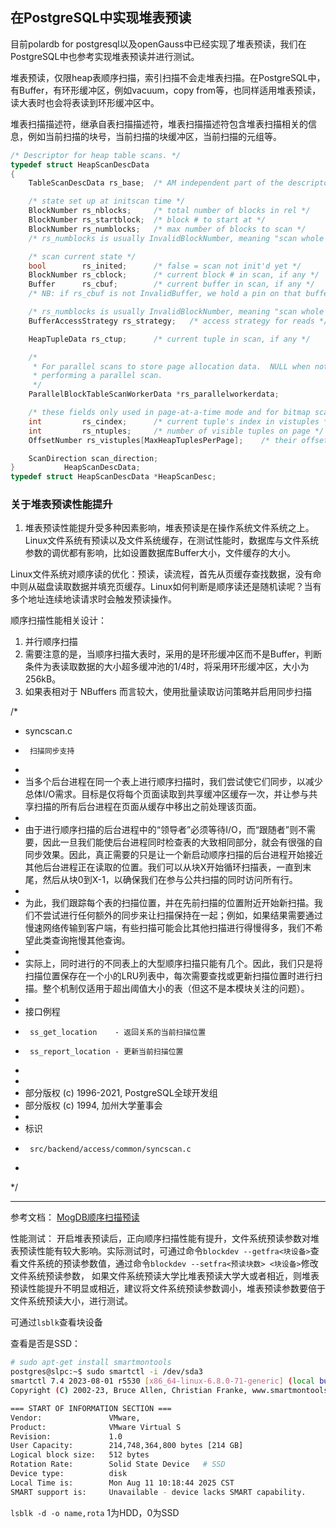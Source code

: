 ## 在PostgreSQL中实现堆表预读
目前polardb for postgresql以及openGauss中已经实现了堆表预读，我们在PostgreSQL中也参考实现堆表预读并进行测试。


堆表预读，仅限heap表顺序扫描，索引扫描不会走堆表扫描。在PostgreSQL中，有Buffer，有环形缓冲区，例如vacuum，copy from等，也同样适用堆表预读，读大表时也会将表读到环形缓冲区中。


堆表扫描描述符，继承自表扫描描述符，堆表扫描描述符包含堆表扫描相关的信息，例如当前扫描的块号，当前扫描的块缓冲区，当前扫描的元组等。
```c++
/* Descriptor for heap table scans. */
typedef struct HeapScanDescData
{
	TableScanDescData rs_base;	/* AM independent part of the descriptor */

	/* state set up at initscan time */
	BlockNumber rs_nblocks;		/* total number of blocks in rel */
	BlockNumber rs_startblock;	/* block # to start at */
	BlockNumber rs_numblocks;	/* max number of blocks to scan */
	/* rs_numblocks is usually InvalidBlockNumber, meaning "scan whole rel" */

	/* scan current state */
	bool		rs_inited;		/* false = scan not init'd yet */
	BlockNumber rs_cblock;		/* current block # in scan, if any */
	Buffer		rs_cbuf;		/* current buffer in scan, if any */
	/* NB: if rs_cbuf is not InvalidBuffer, we hold a pin on that buffer */

	/* rs_numblocks is usually InvalidBlockNumber, meaning "scan whole rel" */
	BufferAccessStrategy rs_strategy;	/* access strategy for reads */

	HeapTupleData rs_ctup;		/* current tuple in scan, if any */

	/*
	 * For parallel scans to store page allocation data.  NULL when not
	 * performing a parallel scan.
	 */
	ParallelBlockTableScanWorkerData *rs_parallelworkerdata;

	/* these fields only used in page-at-a-time mode and for bitmap scans */
	int			rs_cindex;		/* current tuple's index in vistuples */
	int			rs_ntuples;		/* number of visible tuples on page */
	OffsetNumber rs_vistuples[MaxHeapTuplesPerPage];	/* their offsets */

	ScanDirection scan_direction;
}			HeapScanDescData;
typedef struct HeapScanDescData *HeapScanDesc;
```


### 关于堆表预读性能提升
1. 堆表预读性能提升受多种因素影响，堆表预读是在操作系统文件系统之上。Linux文件系统有预读以及文件系统缓存，在测试性能时，数据库与文件系统参数的调优都有影响，比如设置数据库Buffer大小，文件缓存的大小。


Linux文件系统对顺序读的优化：预读，读流程，首先从页缓存查找数据，没有命中则从磁盘读取数据并填充页缓存。Linux如何判断是顺序读还是随机读呢？当有多个地址连续地读请求时会触发预读操作。



顺序扫描性能相关设计：

1. 并行顺序扫描
2. 需要注意的是，当顺序扫描大表时，采用的是环形缓冲区而不是Buffer，判断条件为表读取数据的大小超多缓冲池的1/4时，将采用环形缓冲区，大小为256kB。
3. 如果表相对于 NBuffers 而言较大，使用批量读取访问策略并启用同步扫描

/*
 * syncscan.c
 *      扫描同步支持
 *
 * 当多个后台进程在同一个表上进行顺序扫描时，我们尝试使它们同步，以减少总体I/O需求。目标是仅将每个页面读取到共享缓冲区缓存一次，并让参与共享扫描的所有后台进程在页面从缓存中移出之前处理该页面。
 *
 * 由于进行顺序扫描的后台进程中的“领导者”必须等待I/O，而“跟随者”则不需要，因此一旦我们能使后台进程同时检查表的大致相同部分，就会有很强的自同步效果。因此，真正需要的只是让一个新启动顺序扫描的后台进程开始接近其他后台进程正在读取的位置。我们可以从块X开始循环扫描表，一直到末尾，然后从块0到X-1，以确保我们在参与公共扫描的同时访问所有行。
 *
 * 为此，我们跟踪每个表的扫描位置，并在先前扫描的位置附近开始新扫描。我们不尝试进行任何额外的同步来让扫描保持在一起；例如，如果结果需要通过慢速网络传输到客户端，有些扫描可能会比其他扫描进行得慢得多，我们不希望此类查询拖慢其他查询。
 *
 * 实际上，同时进行的不同表上的大型顺序扫描只能有几个。因此，我们只是将扫描位置保存在一个小的LRU列表中，每次需要查找或更新扫描位置时进行扫描。整个机制仅适用于超出阈值大小的表（但这不是本模块关注的问题）。
 *
 * 接口例程
 *      ss_get_location    - 返回关系的当前扫描位置
 *      ss_report_location - 更新当前扫描位置
 *
 *
 * 部分版权 (c) 1996-2021, PostgreSQL全球开发组
 * 部分版权 (c) 1994, 加州大学董事会
 *
 * 标识
 *      src/backend/access/common/syncscan.c
 *
 */


---
参考文档：
[MogDB顺序扫描预读](https://docs.mogdb.io/zh/mogdb/v5.0/seqscan-prefetch)



性能测试：
开启堆表预读后，正向顺序扫描性能有提升，文件系统预读参数对堆表预读性能有较大影响。实际测试时，可通过命令`blockdev --getfra<块设备>`查看文件系统的预读参数值，通过命令`blockdev --setfra<预读块数> <块设备>`修改文件系统预读参数， 如果文件系统预读大学比堆表预读大学大或者相近，则堆表预读性能提升不明显或相近，建议将文件系统预读参数调小，堆表预读参数要倍于文件系统预读大小，进行测试。

可通过`lsblk`查看块设备

查看是否是SSD：
```sh
# sudo apt-get install smartmontools
postgres@slpc:~$ sudo smartctl -i /dev/sda3 
smartctl 7.4 2023-08-01 r5530 [x86_64-linux-6.8.0-71-generic] (local build)
Copyright (C) 2002-23, Bruce Allen, Christian Franke, www.smartmontools.org

=== START OF INFORMATION SECTION ===
Vendor:               VMware,
Product:              VMware Virtual S
Revision:             1.0
User Capacity:        214,748,364,800 bytes [214 GB]
Logical block size:   512 bytes
Rotation Rate:        Solid State Device   # SSD
Device type:          disk
Local Time is:        Mon Aug 11 10:18:44 2025 CST
SMART support is:     Unavailable - device lacks SMART capability.
```


`lsblk -d -o name,rota` 1为HDD，0为SSD